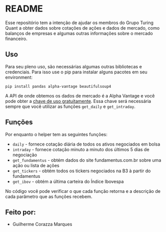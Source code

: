 # README

Esse repositório tem a intenção de ajudar os membros do Grupo Turing Quant a obter dados sobre cotações de ações e dados de mercado, como balanços de empresas e algumas outras informações sobre o mercado financeiro.

## Uso

Para seu pleno uso, são necessárias algumas outras bibliotecas e credenciais. Para isso use o pip para instalar alguns pacotes em seu environment:

`pip install pandas alpha-vantage beautifulsoup4`

A API de onde obtemos os dados de mercado é a Alpha Vantage e você pode obter a [chave de uso gratuitamente](https://www.alphavantage.co/support/#api-key). Essa chave será necessária sempre que você utilizar as funções `get_daily` e `get_intraday`.

## Funções
Por enquanto o helper tem as seguintes funções:

- `daily` - fornece cotação diária de todos os ativos negociados em bolsa
- `intraday` - fornece cotação minuto a minuto dos últimos 5 dias de negociação
- `get_fundamentus` - obtém dados do site fundamentus.com.br sobre uma ação ou lista de ações
- `get_tickers` - obtém todos os tickers negociados na B3 à partir do fundamentus
- `get_ibov` - obtém a última carteira do Índice Ibovespa

No código você pode verificar o que cada função retorna e a descrição de cada parâmetro que as funções recebem.

## Feito por:
- Guilherme Corazza Marques
